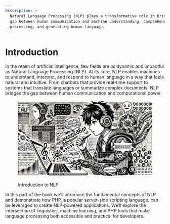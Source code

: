 ```yaml
---
description: >-
  Natural Language Processing (NLP) plays a transformative role in bridging the
  gap between human communication and machine understanding, comprehending,
  processing, and generating human language.
---
```


# Introduction

In the realm of artificial intelligence, few fields are as dynamic and impactful as Natural Language Processing (NLP). At its core, NLP enables machines to understand, interpret, and respond to human language in a way that feels natural and intuitive. From chatbots that provide real-time support to systems that translate languages or summarize complex documents, NLP bridges the gap between human communication and computational power.

<figure><img src="../.gitbook/assets/nlp-introduction-min.png" alt=""><figcaption><p>Introduction to NLP</p></figcaption></figure>

In this part of the book we'll introduce the fundamental concepts of NLP and demonstrate how PHP, a popular server-side scripting language, can be leveraged to create NLP-powered applications. We’ll explore the intersection of linguistics, machine learning, and PHP tools that make language processing both accessible and practical for developers.
